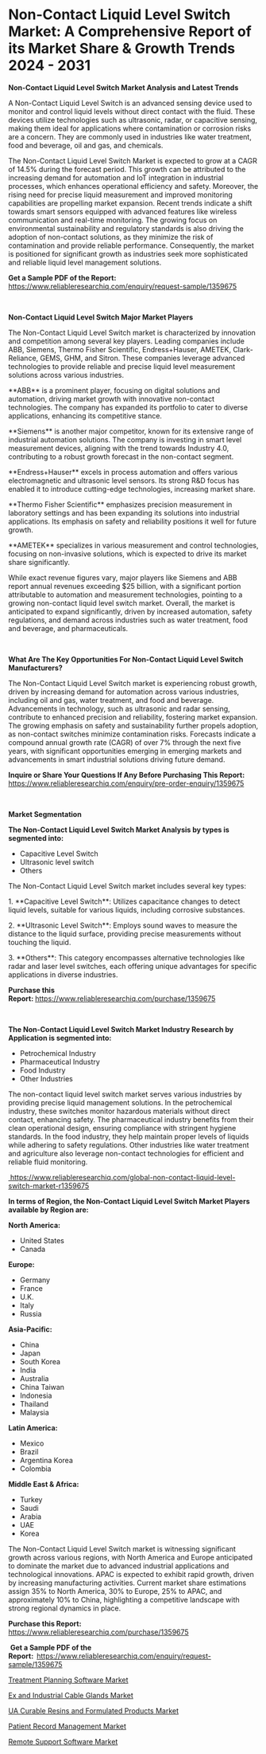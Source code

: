 <p><h1>Non-Contact Liquid Level Switch Market: A Comprehensive Report of its Market Share & Growth Trends 2024 - 2031</h1></p><p><strong>Non-Contact Liquid Level Switch Market Analysis and Latest Trends</strong></p>
<p><p>A Non-Contact Liquid Level Switch is an advanced sensing device used to monitor and control liquid levels without direct contact with the fluid. These devices utilize technologies such as ultrasonic, radar, or capacitive sensing, making them ideal for applications where contamination or corrosion risks are a concern. They are commonly used in industries like water treatment, food and beverage, oil and gas, and chemicals.</p><p>The Non-Contact Liquid Level Switch Market is expected to grow at a CAGR of 14.5% during the forecast period. This growth can be attributed to the increasing demand for automation and IoT integration in industrial processes, which enhances operational efficiency and safety. Moreover, the rising need for precise liquid measurement and improved monitoring capabilities are propelling market expansion. Recent trends indicate a shift towards smart sensors equipped with advanced features like wireless communication and real-time monitoring. The growing focus on environmental sustainability and regulatory standards is also driving the adoption of non-contact solutions, as they minimize the risk of contamination and provide reliable performance. Consequently, the market is positioned for significant growth as industries seek more sophisticated and reliable liquid level management solutions.</p></p>
<p><strong>Get a Sample PDF of the Report:&nbsp;</strong> <a href="https://www.reliableresearchiq.com/enquiry/request-sample/1359675">https://www.reliableresearchiq.com/enquiry/request-sample/1359675</a></p>
<p>&nbsp;</p>
<p><strong>Non-Contact Liquid Level Switch Major Market Players</strong></p>
<p><p>The Non-Contact Liquid Level Switch market is characterized by innovation and competition among several key players. Leading companies include ABB, Siemens, Thermo Fisher Scientific, Endress+Hauser, AMETEK, Clark-Reliance, GEMS, GHM, and Sitron. These companies leverage advanced technologies to provide reliable and precise liquid level measurement solutions across various industries.</p><p>**ABB** is a prominent player, focusing on digital solutions and automation, driving market growth with innovative non-contact technologies. The company has expanded its portfolio to cater to diverse applications, enhancing its competitive stance.</p><p>**Siemens** is another major competitor, known for its extensive range of industrial automation solutions. The company is investing in smart level measurement devices, aligning with the trend towards Industry 4.0, contributing to a robust growth forecast in the non-contact segment.</p><p>**Endress+Hauser** excels in process automation and offers various electromagnetic and ultrasonic level sensors. Its strong R&D focus has enabled it to introduce cutting-edge technologies, increasing market share.</p><p>**Thermo Fisher Scientific** emphasizes precision measurement in laboratory settings and has been expanding its solutions into industrial applications. Its emphasis on safety and reliability positions it well for future growth.</p><p>**AMETEK** specializes in various measurement and control technologies, focusing on non-invasive solutions, which is expected to drive its market share significantly.</p><p>While exact revenue figures vary, major players like Siemens and ABB report annual revenues exceeding $25 billion, with a significant portion attributable to automation and measurement technologies, pointing to a growing non-contact liquid level switch market. Overall, the market is anticipated to expand significantly, driven by increased automation, safety regulations, and demand across industries such as water treatment, food and beverage, and pharmaceuticals.</p></p>
<p>&nbsp;</p>
<p><strong>What Are The Key Opportunities For Non-Contact Liquid Level Switch Manufacturers?</strong></p>
<p><p>The Non-Contact Liquid Level Switch market is experiencing robust growth, driven by increasing demand for automation across various industries, including oil and gas, water treatment, and food and beverage. Advancements in technology, such as ultrasonic and radar sensing, contribute to enhanced precision and reliability, fostering market expansion. The growing emphasis on safety and sustainability further propels adoption, as non-contact switches minimize contamination risks. Forecasts indicate a compound annual growth rate (CAGR) of over 7% through the next five years, with significant opportunities emerging in emerging markets and advancements in smart industrial solutions driving future demand.</p></p>
<p><strong>Inquire or Share Your Questions If Any Before Purchasing This Report:</strong> <a href="https://www.reliableresearchiq.com/enquiry/pre-order-enquiry/1359675">https://www.reliableresearchiq.com/enquiry/pre-order-enquiry/1359675</a></p>
<p>&nbsp;</p>
<p><strong>Market Segmentation</strong></p>
<p><strong>The Non-Contact Liquid Level Switch Market Analysis by types is segmented into:</strong></p>
<p><ul><li>Capacitive Level Switch</li><li>Ultrasonic level switch</li><li>Others</li></ul></p>
<p><p>The Non-Contact Liquid Level Switch market includes several key types: </p><p>1. **Capacitive Level Switch**: Utilizes capacitance changes to detect liquid levels, suitable for various liquids, including corrosive substances.</p><p>2. **Ultrasonic Level Switch**: Employs sound waves to measure the distance to the liquid surface, providing precise measurements without touching the liquid.</p><p>3. **Others**: This category encompasses alternative technologies like radar and laser level switches, each offering unique advantages for specific applications in diverse industries.</p></p>
<p><strong>Purchase this Report:&nbsp;</strong><a href="https://www.reliableresearchiq.com/purchase/1359675">https://www.reliableresearchiq.com/purchase/1359675</a></p>
<p>&nbsp;</p>
<p><strong>The Non-Contact Liquid Level Switch Market Industry Research by Application is segmented into:</strong></p>
<p><ul><li>Petrochemical Industry</li><li>Pharmaceutical Industry</li><li>Food Industry</li><li>Other Industries</li></ul></p>
<p><p>The non-contact liquid level switch market serves various industries by providing precise liquid management solutions. In the petrochemical industry, these switches monitor hazardous materials without direct contact, enhancing safety. The pharmaceutical industry benefits from their clean operational design, ensuring compliance with stringent hygiene standards. In the food industry, they help maintain proper levels of liquids while adhering to safety regulations. Other industries like water treatment and agriculture also leverage non-contact technologies for efficient and reliable fluid monitoring.</p></p>
<p><a href="https://www.reliableresearchiq.com/global-non-contact-liquid-level-switch-market-r1359675">&nbsp;https://www.reliableresearchiq.com/global-non-contact-liquid-level-switch-market-r1359675</a></p>
<p><strong>In terms of Region, the Non-Contact Liquid Level Switch Market Players available by Region are:</strong></p>
<p>
    <p> <strong> North America: </strong>
        <ul>
            <li>United States</li>
            <li>Canada</li>
        </ul>
        </p> 
    <p> <strong> Europe: </strong>
        <ul>
            <li>Germany</li>
            <li>France</li>
            <li>U.K.</li>
            <li>Italy</li>
            <li>Russia</li>
        </ul>
        </p> 
    <p> <strong> Asia-Pacific: </strong>
        <ul>
            <li>China</li>
            <li>Japan</li>
            <li>South Korea</li>
            <li>India</li>
            <li>Australia</li>
            <li>China Taiwan</li>
            <li>Indonesia</li>
            <li>Thailand</li>
            <li>Malaysia</li>
        </ul>
        </p> 
    <p> <strong> Latin America: </strong>
        <ul>
            <li>Mexico</li>
            <li>Brazil</li>
            <li>Argentina Korea</li>
            <li>Colombia</li>
        </ul>
        </p> 
    <p> <strong> Middle East & Africa: </strong>
        <ul>
            <li>Turkey</li>
            <li>Saudi</li>
            <li>Arabia</li>
            <li>UAE</li>
            <li>Korea</li>
        </ul>
    </p>
    </p>
<p><p>The Non-Contact Liquid Level Switch market is witnessing significant growth across various regions, with North America and Europe anticipated to dominate the market due to advanced industrial applications and technological innovations. APAC is expected to exhibit rapid growth, driven by increasing manufacturing activities. Current market share estimations assign 35% to North America, 30% to Europe, 25% to APAC, and approximately 10% to China, highlighting a competitive landscape with strong regional dynamics in place.</p></p>
<p><strong>Purchase this Report: </strong><a href="https://www.reliableresearchiq.com/purchase/1359675">https://www.reliableresearchiq.com/purchase/1359675</a></p>
<p>&nbsp;<strong>Get a Sample PDF of the Report:&nbsp;&nbsp;</strong><a href="https://www.reliableresearchiq.com/enquiry/request-sample/1359675">https://www.reliableresearchiq.com/enquiry/request-sample/1359675</a></p>
<p><strong></strong></p>
<p><p><a href="https://www.linkedin.com/pulse/treatment-planning-software-market-overview-global-trends-future-1bhie?trackingId=CgR05T9TQxCTfYqPjP4w0Q%3D%3D">Treatment Planning Software Market</a></p><p><a href="https://issuu.com/reportprime-2/docs/ex-and-industrial-cable-glands-mark_e88e3acf790859">Ex and Industrial Cable Glands Market</a></p><p><a href="https://issuu.com/reportprime-2/docs/ua-curable-resins-and-formulated-pr_8b9c42640c20b1">UA Curable Resins and Formulated Products Market</a></p><p><a href="https://www.linkedin.com/pulse/navigating-global-patient-record-management-market-landscape-5bahe?trackingId=cE5sfOfCRg%2B47m1VNOH4TA%3D%3D">Patient Record Management Market</a></p><p><a href="https://github.com/RogerBennett414/Market-Research-Report-List-1/blob/main/remote-support-software-market.md">Remote Support Software Market</a></p></p>